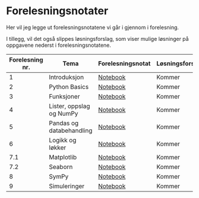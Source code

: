 # Forelesningsnotater
Her vil jeg legge ut forelesningsnotatene vi går i gjennom i forelesning. 

I tillegg, vil det også slippes løsningsforslag, som viser mulige løsninger på oppgavene nederst i forelesningsnotatene.

| Forelesning nr.| Tema                    | Forelesningsnotat |Løsningsforslag |
|----------------|--------------------------|------------------|----------------|
| 1              | Introduksjon             | [Notebook](https://github.com/uit-bed-1504-h25/uit-bed-1504-h25.github.io/blob/main/notebooks/1_Introduksjon.ipynb) | Kommer         |
| 2              | Python Basics            | [Notebook](https://github.com/uit-bed-1504-h25/uit-bed-1504-h25.github.io/blob/main/notebooks/2_Python_Basics.ipynb) | Kommer         |
| 3              | Funksjoner               | [Notebook](https://github.com/uit-bed-1504-h25/uit-bed-1504-h25.github.io/blob/main/notebooks/3_Funksjoner.ipynb) | Kommer         |
| 4              | Lister, oppslag og NumPy | [Notebook](https://github.com/uit-bed-1504-h25/uit-bed-1504-h25.github.io/blob/main/notebooks/4_Lister_oppslag_numpy.ipynb) | Kommer         |
| 5              | Pandas og databehandling | [Notebook](https://github.com/uit-bed-1504-h25/uit-bed-1504-h25.github.io/blob/main/notebooks/5_Pandas_og_databehandling.ipynb) | Kommer         |
| 6              | Logikk og løkker         | [Notebook](https://github.com/uit-bed-1504-h25/uit-bed-1504-h25.github.io/blob/main/notebooks/6_Logikk_løkker.ipynb) | Kommer         |
| 7.1            | Matplotlib               | [Notebook](https://github.com/uit-bed-1504-h25/uit-bed-1504-h25.github.io/blob/main/notebooks/7_1_atplotlib.ipynb) | Kommer         |
| 7.2            | Seaborn                  | [Notebook](https://github.com/uit-bed-1504-h25/uit-bed-1504-h25.github.io/blob/main/notebooks/7_2_SeaBorn.ipynb) | Kommer         |
| 8              | SymPy                    | [Notebook](https://github.com/uit-bed-1504-h25/uit-bed-1504-h25.github.io/blob/main/notebooks/8_Sympy.ipynb) | Kommer         |
| 9              | Simuleringer             | [Notebook](https://github.com/uit-bed-1504-h25/uit-bed-1504-h25.github.io/blob/main/notebooks/9_Simulering.ipynb) | Kommer         |
